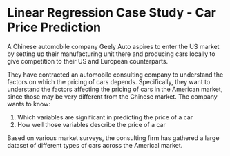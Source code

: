 # Linear Regression Case Study - Car Price Prediction

A Chinese automobile company Geely Auto aspires to enter the US market by setting up their manufacturing unit there and producing cars locally to give competition to their US and European counterparts. 

They have contracted an automobile consulting company to understand the factors on which the pricing of cars depends. Specifically, they want to understand the factors affecting the pricing of cars in the American market, since those may be very different from the Chinese market. The company wants to know:

1. Which variables are significant in predicting the price of a car
2. How well those variables describe the price of a car

Based on various market surveys, the consulting firm has gathered a large dataset of different types of cars across the Americal market. 
